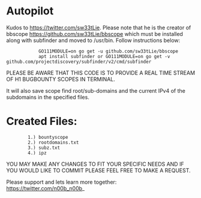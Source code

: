 <html>
    <h1>Autopilot</h1>

Kudos to https://twitter.com/sw33tLie. Please note that he is the creator of bbscope https://github.com/sw33tLie/bbscope which must be installed along with subfinder and moved to /usr/bin. Follow instructions below:
    

                GO111MODULE=on go get -u github.com/sw33tLie/bbscope
                apt install subfinder or GO111MODULE=on go get -v github.com/projectdiscovery/subfinder/v2/cmd/subfinder


PLEASE BE AWARE THAT THIS CODE IS TO PROVIDE A REAL TIME STREAM OF H1 BUGBOUNTY SCOPES IN TERMINAL. 

It will also save scope find root/sub-domains and the current IPv4 of the subdomains in the specified files.

<h1>Created Files:</h1>
        
            1.) bountyscope
            2.) rootdomains.txt
            3.) subz.txt
            4.) ipz

YOU MAY MAKE ANY CHANGES TO FIT YOUR SPECIFIC NEEDS AND IF YOU WOULD LIKE TO COMMIT PLEASE FEEL FREE TO MAKE A REQUEST.



Please support and lets learn more together:
    https://twitter.com/n00b_n00b_
    
</html>
